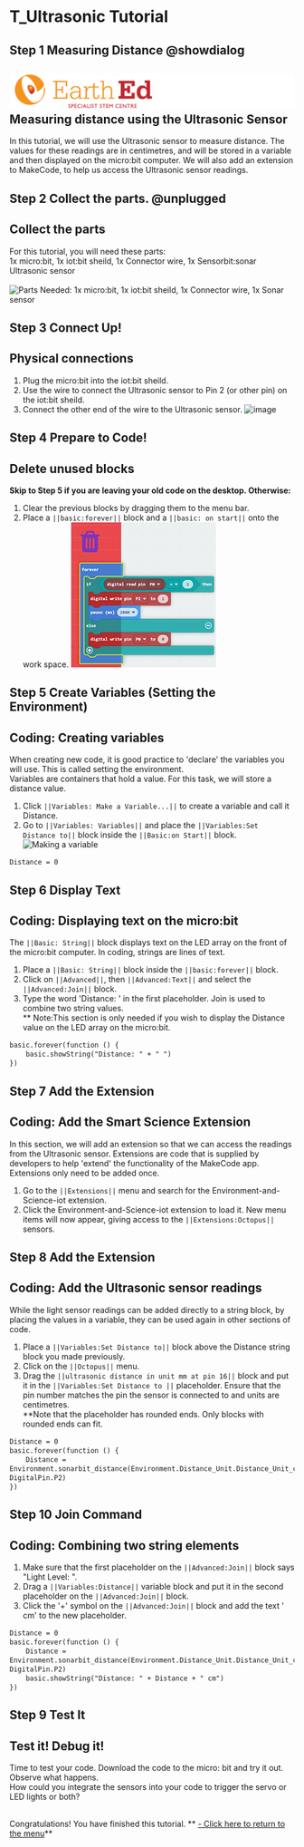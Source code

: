 # T_Ultrasonic Tutorial

<!---------------------------------------------------------------
------------------------- Ultrasonic TUTORIAL-------------------------
----------------------------------------------------------------->

## Step 1 Measuring Distance @showdialog

![](https://raw.githubusercontent.com/EarthEdSTEM/earthed-iot-programs-tutorials/master/Images/EarthEd_Horizontal_Logo.png)
Measuring distance using the Ultrasonic Sensor
-------------------------------------------

In this tutorial, we will use the Ultrasonic sensor to measure distance. The values for these readings are in centimetres, and will be stored in a variable and then displayed on the micro:bit computer. We will also add an extension to MakeCode, to help us access the Ultrasonic sensor readings.

## Step 2 Collect the parts. @unplugged
Collect the parts
-----------------
For this tutorial, you will need these parts:<br>
1x micro:bit, 1x iot:bit sheild, 1x Connector wire, 1x Sensorbit:sonar Ultrasonic sensor<br><br>
![Parts Needed: 1x micro:bit, 1x iot:bit sheild, 1x Connector wire, 1x Sonar sensor](https://raw.githubusercontent.com/EarthEdSTEM/earthed-iot-programs-tutorials/master/Images/IoT_Ultrasonic_Sensor_Parts_List.png)
<br>

## Step 3 Connect Up!
Physical connections
--------------------
1. Plug the micro:bit into the iot:bit sheild.
2. Use the wire to connect the Ultrasonic sensor to Pin 2 (or other pin) on the iot:bit sheild. 
3. Connect the other end of the wire to the Ultrasonic sensor.
![image](https://raw.githubusercontent.com/EarthEdSTEM/earthed-iot-programs-tutorials/master/Images/IoT_Ultrasonic_Sensor_Connections.png)

## Step 4 Prepare to Code!
Delete unused blocks
--------------------
**Skip to Step 5 if you are leaving your old code on the desktop. Otherwise:**
1. Clear the previous blocks by dragging them to the menu bar.
2. Place a ``||basic:forever||`` block and a ``||basic: on start||`` onto the work space.
![Deleting code](https://raw.githubusercontent.com/EarthEdSTEM/earthed-iot-programs-tutorials/master/Images/Delete_blocks.png)

## Step 5 Create Variables (Setting the Environment)
Coding: Creating variables
--------------------------
When creating new code, it is good practice to 'declare' the variables you will use. This is called setting the environment.<br> Variables are containers that hold a value. For this task, we will store a distance value.
1. Click ``||Variables: Make a Variable...||`` to create a variable and call it Distance.
3. Go to ``||Variables: Variables||`` and place the ``||Variables:Set Distance to||`` block inside the ``||Basic:on Start||`` block.
![Making a variable](https://raw.githubusercontent.com/EarthEdSTEM/earthed-iot-programs-tutorials/master/Images/IoT_Ultrasonic_Sensor_Variable.png)

```blocks
Distance = 0
```

## Step 6 Display Text
Coding: Displaying text on the micro:bit
----------------------------------------
The ``||Basic: String||`` block displays text on the LED array on the front of the micro:bit computer. In coding, strings are lines of text. 
1. Place a ``||Basic: String||`` block inside the ``||basic:forever||`` block. 
2. Click on ``||Advanced||``, then ``||Advanced:Text||`` and select the ``||Advanced:Join||`` block.
3. Type the word 'Distance: ' in the first placeholder. Join is used to combine two string values.<br>
** Note:This section is only needed if you wish to display the Distance value on the LED array on the micro:bit.
```blocks
basic.forever(function () {
    basic.showString("Distance: " + " ")
})
```

## Step 7 Add the Extension
Coding: Add the Smart Science Extension
----------------------------------------
In this section, we will add an extension so that we can access the readings from the Ultrasonic sensor. Extensions are code that is supplied by developers to help 'extend' the functionality of the MakeCode app. Extensions only need to be added once.
1. Go to the ``||Extensions||`` menu and search for the Environment-and-Science-iot extension. 
2. Click the Environment-and-Science-iot extension to load it. New menu items will now appear, giving access to the ``||Extensions:Octopus||`` sensors.

## Step 8 Add the Extension
Coding: Add the Ultrasonic sensor readings
-------------------------------------
While the light sensor readings can be added directly to a string block, by placing the values in a variable, they can be used again in other sections of code.
1. Place a ``||Variables:Set Distance to||`` block above the Distance string block you made previously.
2. Click on the ``||Octopus||`` menu.
3. Drag the ``||ultrasonic distance in unit mm at pin 16||`` block and put it in the ``||Variables:Set Distance to ||`` placeholder. Ensure that the pin number matches the pin the sensor is connected to and units are centimetres.
<br>**Note that the placeholder has rounded ends. Only blocks with rounded ends can fit.

```blocks
Distance = 0
basic.forever(function () {
    Distance = Environment.sonarbit_distance(Environment.Distance_Unit.Distance_Unit_cm, DigitalPin.P2)
})
```
## Step 10 Join Command
Coding: Combining two string elements
-------------------------------------
1. Make sure that the first placeholder on the ``||Advanced:Join||`` block says "Light Level: ".
2. Drag a ``||Variables:Distance||`` variable block and put it in the second placeholder on the ``||Advanced:Join||`` block.
3. Click the '+' symbol on the ``||Advanced:Join||`` block and add the text ' cm' to the new placeholder.

```blocks
Distance = 0
basic.forever(function () {
    Distance = Environment.sonarbit_distance(Environment.Distance_Unit.Distance_Unit_cm, DigitalPin.P2)
    basic.showString("Distance: " + Distance + " cm")
})
```

## Step 9 Test It
Test it! Debug it!
------------------
Time to test your code. Download the code to the micro: bit and try it out. Observe what happens.<br>
How could you integrate the sensors into your code to trigger the servo or LED lights or both?<br><br>

Congratulations! You have finished this tutorial.
** [- Click here to return to the menu](https://sites.google.com/earthed.vic.edu.au/tutorial-iot/home)**<br>

<script src="https://makecode.com/gh-pages-embed.js" > </script><script>makeCodeRender("{{ site.makecode.home_url }}", "{{ site.github.owner_name }}/{ { site.github.repository_name } } ");</script>

